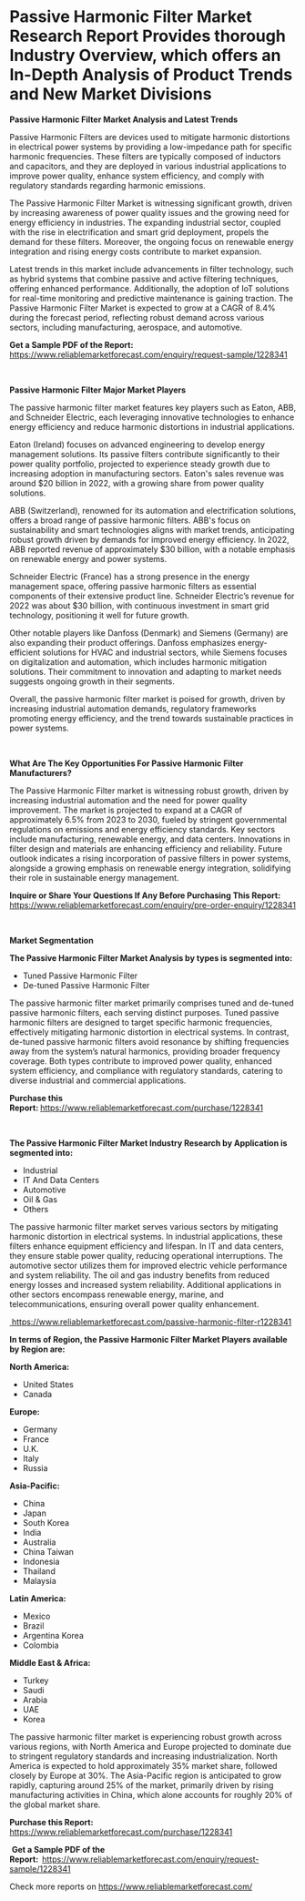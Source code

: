 <p><h1>Passive Harmonic Filter Market Research Report Provides thorough Industry Overview, which offers an In-Depth Analysis of Product Trends and New Market Divisions</h1></p><p><strong>Passive Harmonic Filter Market Analysis and Latest Trends</strong></p>
<p><p>Passive Harmonic Filters are devices used to mitigate harmonic distortions in electrical power systems by providing a low-impedance path for specific harmonic frequencies. These filters are typically composed of inductors and capacitors, and they are deployed in various industrial applications to improve power quality, enhance system efficiency, and comply with regulatory standards regarding harmonic emissions.</p><p>The Passive Harmonic Filter Market is witnessing significant growth, driven by increasing awareness of power quality issues and the growing need for energy efficiency in industries. The expanding industrial sector, coupled with the rise in electrification and smart grid deployment, propels the demand for these filters. Moreover, the ongoing focus on renewable energy integration and rising energy costs contribute to market expansion.</p><p>Latest trends in this market include advancements in filter technology, such as hybrid systems that combine passive and active filtering techniques, offering enhanced performance. Additionally, the adoption of IoT solutions for real-time monitoring and predictive maintenance is gaining traction. The Passive Harmonic Filter Market is expected to grow at a CAGR of 8.4% during the forecast period, reflecting robust demand across various sectors, including manufacturing, aerospace, and automotive.</p></p>
<p><strong>Get a Sample PDF of the Report:&nbsp;</strong> <a href="https://www.reliablemarketforecast.com/enquiry/request-sample/1228341?utm_campaign=2516&utm_medium=2&utm_source=Github&utm_content=ia&utm_term=09042025&utm_id=passive-harmonic-filter">https://www.reliablemarketforecast.com/enquiry/request-sample/1228341</a></p>
<p>&nbsp;</p>
<p><strong>Passive Harmonic Filter Major Market Players</strong></p>
<p><p>The passive harmonic filter market features key players such as Eaton, ABB, and Schneider Electric, each leveraging innovative technologies to enhance energy efficiency and reduce harmonic distortions in industrial applications.</p><p>Eaton (Ireland) focuses on advanced engineering to develop energy management solutions. Its passive filters contribute significantly to their power quality portfolio, projected to experience steady growth due to increasing adoption in manufacturing sectors. Eaton's sales revenue was around $20 billion in 2022, with a growing share from power quality solutions.</p><p>ABB (Switzerland), renowned for its automation and electrification solutions, offers a broad range of passive harmonic filters. ABB's focus on sustainability and smart technologies aligns with market trends, anticipating robust growth driven by demands for improved energy efficiency. In 2022, ABB reported revenue of approximately $30 billion, with a notable emphasis on renewable energy and power systems.</p><p>Schneider Electric (France) has a strong presence in the energy management space, offering passive harmonic filters as essential components of their extensive product line. Schneider Electric’s revenue for 2022 was about $30 billion, with continuous investment in smart grid technology, positioning it well for future growth.</p><p>Other notable players like Danfoss (Denmark) and Siemens (Germany) are also expanding their product offerings. Danfoss emphasizes energy-efficient solutions for HVAC and industrial sectors, while Siemens focuses on digitalization and automation, which includes harmonic mitigation solutions. Their commitment to innovation and adapting to market needs suggests ongoing growth in their segments.</p><p>Overall, the passive harmonic filter market is poised for growth, driven by increasing industrial automation demands, regulatory frameworks promoting energy efficiency, and the trend towards sustainable practices in power systems.</p></p>
<p>&nbsp;</p>
<p><strong>What Are The Key Opportunities For Passive Harmonic Filter Manufacturers?</strong></p>
<p><p>The Passive Harmonic Filter market is witnessing robust growth, driven by increasing industrial automation and the need for power quality improvement. The market is projected to expand at a CAGR of approximately 6.5% from 2023 to 2030, fueled by stringent governmental regulations on emissions and energy efficiency standards. Key sectors include manufacturing, renewable energy, and data centers. Innovations in filter design and materials are enhancing efficiency and reliability. Future outlook indicates a rising incorporation of passive filters in power systems, alongside a growing emphasis on renewable energy integration, solidifying their role in sustainable energy management.</p></p>
<p><strong>Inquire or Share Your Questions If Any Before Purchasing This Report:</strong> <a href="https://www.reliablemarketforecast.com/enquiry/pre-order-enquiry/1228341?utm_campaign=2516&utm_medium=2&utm_source=Github&utm_content=ia&utm_term=09042025&utm_id=passive-harmonic-filter">https://www.reliablemarketforecast.com/enquiry/pre-order-enquiry/1228341</a></p>
<p>&nbsp;</p>
<p><strong>Market Segmentation</strong></p>
<p><strong>The Passive Harmonic Filter Market Analysis by types is segmented into:</strong></p>
<p><ul><li>Tuned Passive Harmonic Filter</li><li>De-tuned Passive Harmonic Filter</li></ul></p>
<p><p>The passive harmonic filter market primarily comprises tuned and de-tuned passive harmonic filters, each serving distinct purposes. Tuned passive harmonic filters are designed to target specific harmonic frequencies, effectively mitigating harmonic distortion in electrical systems. In contrast, de-tuned passive harmonic filters avoid resonance by shifting frequencies away from the system’s natural harmonics, providing broader frequency coverage. Both types contribute to improved power quality, enhanced system efficiency, and compliance with regulatory standards, catering to diverse industrial and commercial applications.</p></p>
<p><strong>Purchase this Report:&nbsp;</strong><a href="https://www.reliablemarketforecast.com/purchase/1228341?utm_campaign=2516&utm_medium=2&utm_source=Github&utm_content=ia&utm_term=09042025&utm_id=passive-harmonic-filter">https://www.reliablemarketforecast.com/purchase/1228341</a></p>
<p>&nbsp;</p>
<p><strong>The Passive Harmonic Filter Market Industry Research by Application is segmented into:</strong></p>
<p><ul><li>Industrial</li><li>IT And Data Centers</li><li>Automotive</li><li>Oil & Gas</li><li>Others</li></ul></p>
<p><p>The passive harmonic filter market serves various sectors by mitigating harmonic distortion in electrical systems. In industrial applications, these filters enhance equipment efficiency and lifespan. In IT and data centers, they ensure stable power quality, reducing operational interruptions. The automotive sector utilizes them for improved electric vehicle performance and system reliability. The oil and gas industry benefits from reduced energy losses and increased system reliability. Additional applications in other sectors encompass renewable energy, marine, and telecommunications, ensuring overall power quality enhancement.</p></p>
<p><a href="https://www.reliablemarketforecast.com/passive-harmonic-filter-r1228341?utm_campaign=2516&utm_medium=2&utm_source=Github&utm_content=ia&utm_term=09042025&utm_id=passive-harmonic-filter">&nbsp;https://www.reliablemarketforecast.com/passive-harmonic-filter-r1228341</a></p>
<p><strong>In terms of Region, the Passive Harmonic Filter Market Players available by Region are:</strong></p>
<p>
    <p> <strong> North America: </strong>
        <ul>
            <li>United States</li>
            <li>Canada</li>
        </ul>
        </p> 
    <p> <strong> Europe: </strong>
        <ul>
            <li>Germany</li>
            <li>France</li>
            <li>U.K.</li>
            <li>Italy</li>
            <li>Russia</li>
        </ul>
        </p> 
    <p> <strong> Asia-Pacific: </strong>
        <ul>
            <li>China</li>
            <li>Japan</li>
            <li>South Korea</li>
            <li>India</li>
            <li>Australia</li>
            <li>China Taiwan</li>
            <li>Indonesia</li>
            <li>Thailand</li>
            <li>Malaysia</li>
        </ul>
        </p> 
    <p> <strong> Latin America: </strong>
        <ul>
            <li>Mexico</li>
            <li>Brazil</li>
            <li>Argentina Korea</li>
            <li>Colombia</li>
        </ul>
        </p> 
    <p> <strong> Middle East & Africa: </strong>
        <ul>
            <li>Turkey</li>
            <li>Saudi</li>
            <li>Arabia</li>
            <li>UAE</li>
            <li>Korea</li>
        </ul>
    </p>
    </p>
<p><p>The passive harmonic filter market is experiencing robust growth across various regions, with North America and Europe projected to dominate due to stringent regulatory standards and increasing industrialization. North America is expected to hold approximately 35% market share, followed closely by Europe at 30%. The Asia-Pacific region is anticipated to grow rapidly, capturing around 25% of the market, primarily driven by rising manufacturing activities in China, which alone accounts for roughly 20% of the global market share.</p></p>
<p><strong>Purchase this Report: </strong><a href="https://www.reliablemarketforecast.com/purchase/1228341?utm_campaign=2516&utm_medium=2&utm_source=Github&utm_content=ia&utm_term=09042025&utm_id=passive-harmonic-filter">https://www.reliablemarketforecast.com/purchase/1228341</a></p>
<p>&nbsp;<strong>Get a Sample PDF of the Report:&nbsp;&nbsp;</strong><a href="https://www.reliablemarketforecast.com/enquiry/request-sample/1228341?utm_campaign=2516&utm_medium=2&utm_source=Github&utm_content=ia&utm_term=09042025&utm_id=passive-harmonic-filter">https://www.reliablemarketforecast.com/enquiry/request-sample/1228341</a></p>
<p><strong></strong></p>
<p>Check more reports on <a href="https://www.reliablemarketforecast.com/?utm_campaign=2516&utm_medium=2&utm_source=Github&utm_content=ia&utm_term=09042025&utm_id=passive-harmonic-filter">https://www.reliablemarketforecast.com/</a></p>